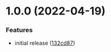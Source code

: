 # 1.0.0 (2022-04-19)


### Features

* initial release ([132cd87](https://github.com/snyk-partners/snyk-monitor-eks-blueprints-addon/commit/132cd874538794a8329656600ee313b760646bac))
